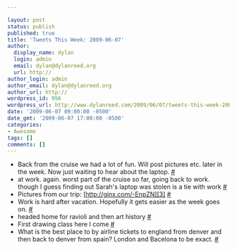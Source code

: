 ```yaml
---

layout: post
status: publish
published: true
title: 'Tweets This Week: 2009-06-07'
author:
  display_name: dylan
  login: admin
  email: dylan@dylanreed.org
  url: http://
author_login: admin
author_email: dylan@dylanreed.org
author_url: http://
wordpress_id: 956
wordpress_url: http://www.dylanreed.com/2009/06/07/tweets-this-week-2009-06-07/
date: '2009-06-07 09:00:00 -0500'
date_gmt: '2009-06-07 17:00:00 -0500'
categories:
- Awesome
tags: []
comments: []
---
```


  * Back from the cruise we had a lot of fun. Will post pictures etc. later in the week. Now just waiting to hear about the laptop. [#][1]
  * at work. again. worst part of the cruise so far, going back to work. though I guess finding out Sarah's laptop was stolen is a tie with work [#][2]
  * Pictures from our trip: [http://ginx.com/-EnpZN][3] [#][4]
  * Work is hard after vacation. Hopefully it gets easier as the week goes on. [#][5]
  * headed home for ravioli and then art history [#][6]
  * First drawing class here I come [#][7]
  * What is the best place to by airline tickets to england from denver and then back to denver from spain? London and Bacelona to be exact. [#][8]
  


   [1]: http://twitter.com/awesomeguy/statuses/1981715472
   [2]: http://twitter.com/awesomeguy/statuses/1991297483
   [3]: http://ginx.com/-EnpZN
   [4]: http://twitter.com/awesomeguy/statuses/1992344689
   [5]: http://twitter.com/awesomeguy/statuses/1995144828
   [6]: http://twitter.com/awesomeguy/statuses/1996421922
   [7]: http://twitter.com/awesomeguy/statuses/2006608760
   [8]: http://twitter.com/awesomeguy/statuses/2020750695

